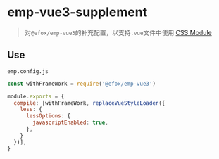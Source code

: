 # emp-vue3-supplement

> 对`@efox/emp-vue3`的补充配置，以支持`.vue`文件中使用 [CSS Module](https://v3.cn.vuejs.org/api/sfc-style.html#style-module)

## Use

`emp.config.js`
```js
const withFrameWork = require('@efox/emp-vue3')

module.exports = {
  compile: [withFrameWork, replaceVueStyleLoader({
    less: {
      lessOptions: {
        javascriptEnabled: true,
      },
    }
  })],
}
```
